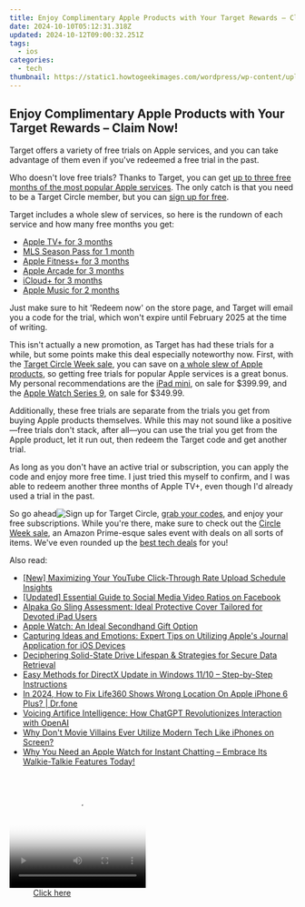 ```yaml
---
title: Enjoy Complimentary Apple Products with Your Target Rewards – Claim Now!
date: 2024-10-10T05:12:31.318Z
updated: 2024-10-12T09:00:32.251Z
tags:
  - ios
categories:
  - tech
thumbnail: https://static1.howtogeekimages.com/wordpress/wp-content/uploads/2024/04/53212310177_51b1180108_o.jpg
---
```


## Enjoy Complimentary Apple Products with Your Target Rewards – Claim Now!

Target offers a variety of free trials on Apple services, and you can take advantage of them even if you've redeemed a free trial in the past.

 Who doesn't love free trials? Thanks to Target, you can get [up to three free months of the most popular Apple services](https://shop-links.co/link/?exclusive=1&publisher_slug=itechdaily19598&url=https%3A%2F%2Fwww.target.com%2Fc%2Ftarget-and-apple-services%2F-%2FN-upiav). The only catch is that you need to be a Target Circle member, but you can [sign up for free](https://shop-links.co/link/?exclusive=1&publisher_slug=itechdaily19598&url=https%3A%2F%2Fwww.target.com%2Fl%2Ftarget-circle%2F-%2FN-pzno9).

 Target includes a whole slew of services, so here is the rundown of each service and how many free months you get:

* [Apple TV+ for 3 months](https://shop-links.co/link/?exclusive=1&publisher_slug=itechdaily19598&url=https%3A%2F%2Fwww.target.com%2Fcircle%2Fpartners%2F3002)
* [MLS Season Pass for 1 month](https://shop-links.co/link/?exclusive=1&publisher_slug=itechdaily19598&url=https%3A%2F%2Fwww.target.com%2Fcircle%2Fpartners%2F3006)
* [Apple Fitness+ for 3 months](https://shop-links.co/link/?exclusive=1&publisher_slug=itechdaily19598&url=https%3A%2F%2Fwww.target.com%2Fcircle%2Fpartners%2F3004)
* [Apple Arcade for 3 months](https://shop-links.co/link/?exclusive=1&publisher_slug=itechdaily19598&url=https%3A%2F%2Fwww.target.com%2Fcircle%2Fpartners%2F3000)
* [iCloud+ for 3 months](https://shop-links.co/link/?exclusive=1&publisher_slug=itechdaily19598&url=https%3A%2F%2Fwww.target.com%2Fcircle%2Fpartners%2F3003)
* [Apple Music for 2 months](https://shop-links.co/link/?exclusive=1&publisher_slug=itechdaily19598&url=https%3A%2F%2Fwww.target.com%2Fcircle%2Fpartners%2F3001)

 Just make sure to hit 'Redeem now' on the store page, and Target will email you a code for the trial, which won't expire until February 2025 at the time of writing.

 This isn't actually a new promotion, as Target has had these trials for a while, but some points make this deal especially noteworthy now. First, with the [Target Circle Week sale](https://facebook-video-footage.techidaily.com/new-the-vloggers-guide-to-choosing-camgear-the-top-9-innovations/), you can save on [a whole slew of Apple products](https://shop-links.co/link/?exclusive=1&publisher_slug=itechdaily19598&url=https%3A%2F%2Fwww.target.com%2Fc%2Felectronics-deals%2F-%2FN-556x9Z5y3ejZpb345%3Ftype%3Dproducts), so getting free trials for popular Apple services is a great bonus. My personal recommendations are the [iPad mini](https://shop-links.co/link/?exclusive=1&publisher_slug=itechdaily19598&url=https%3A%2F%2Fwww.target.com%2Fp%2Fapple-ipad-mini-wi-fi-2021-6th-generation%2F-%2FA-84619867%3Fpreselect%3D77615852%23lnk%3Dsametab), on sale for $399.99, and the [Apple Watch Series 9](https://shop-links.co/link/?exclusive=1&publisher_slug=itechdaily19598&url=https%3A%2F%2Fwww.target.com%2Fp%2Fapple-watch-series-9-gps-aluminum-case-with-sport-band%2F-%2FA-89957956%3Fpreselect%3D85966245%23lnk%3Dsametab), on sale for $349.99.

 Additionally, these free trials are separate from the trials you get from buying Apple products themselves. While this may not sound like a positive—free trials don't stack, after all—you can use the trial you get from the Apple product, let it run out, then redeem the Target code and get another trial.

 As long as you don't have an active trial or subscription, you can apply the code and enjoy more free time. I just tried this myself to confirm, and I was able to redeem another three months of Apple TV+, even though I'd already used a trial in the past.

 So go ahead![Sign up for Target Circle](https://shop-links.co/link/?exclusive=1&publisher_slug=itechdaily19598&url=https%3A%2F%2Fwww.target.com%2Fl%2Ftarget-circle%2F-%2FN-pzno9), [grab your codes](https://shop-links.co/link/?exclusive=1&publisher_slug=itechdaily19598&url=https%3A%2F%2Fwww.target.com%2Fc%2Ftarget-and-apple-services%2F-%2FN-upiav), and enjoy your free subscriptions. While you're there, make sure to check out the [Circle Week sale](https://shop-links.co/link/?exclusive=1&publisher_slug=itechdaily19598&url=https%3A%2F%2Fwww.target.com%2Fl%2Ftarget-circle-week%2F-%2FN-7196o), an Amazon Prime-esque sales event with deals on all sorts of items. We've even rounded up the [best tech deals](https://facebook-video-footage.techidaily.com/new-the-vloggers-guide-to-choosing-camgear-the-top-9-innovations/) for you!

<ins class="adsbygoogle"
     style="display:block"
     data-ad-format="autorelaxed"
     data-ad-client="ca-pub-7571918770474297"
     data-ad-slot="1223367746"></ins>

<ins class="adsbygoogle"
     style="display:block"
     data-ad-client="ca-pub-7571918770474297"
     data-ad-slot="8358498916"
     data-ad-format="auto"
     data-full-width-responsive="true"></ins>

<span class="atpl-alsoreadstyle">Also read:</span>
<div><ul>
<li><a href="https://facebook-record-videos.techidaily.com/new-maximizing-your-youtube-click-through-rate-upload-schedule-insights/"><u>[New] Maximizing Your YouTube Click-Through Rate Upload Schedule Insights</u></a></li>
<li><a href="https://facebook-clips.techidaily.com/updated-essential-guide-to-social-media-video-ratios-on-facebook/"><u>[Updated] Essential Guide to Social Media Video Ratios on Facebook</u></a></li>
<li><a href="https://os-tips.techidaily.com/alpaka-go-sling-assessment-ideal-protective-cover-tailored-for-devoted-ipad-users/"><u>Alpaka Go Sling Assessment: Ideal Protective Cover Tailored for Devoted iPad Users</u></a></li>
<li><a href="https://os-tips.techidaily.com/apple-watch-an-ideal-secondhand-gift-option/"><u>Apple Watch: An Ideal Secondhand Gift Option</u></a></li>
<li><a href="https://os-tips.techidaily.com/capturing-ideas-and-emotions-expert-tips-on-utilizing-apples-journal-application-for-ios-devices/"><u>Capturing Ideas and Emotions: Expert Tips on Utilizing Apple's Journal Application for iOS Devices</u></a></li>
<li><a href="https://win-webmaster.techidaily.com/deciphering-solid-state-drive-lifespan-and-strategies-for-secure-data-retrieval/"><u>Deciphering Solid-State Drive Lifespan & Strategies for Secure Data Retrieval</u></a></li>
<li><a href="https://tech-renaissance.techidaily.com/easy-methods-for-directx-update-in-windows-1110-step-by-step-instructions/"><u>Easy Methods for DirectX Update in Windows 11/10 – Step-by-Step Instructions</u></a></li>
<li><a href="https://review-topics.techidaily.com/in-2024-how-to-fix-life360-shows-wrong-location-on-apple-iphone-6-plus-drfone-by-drfone-virtual-ios/"><u>In 2024, How to Fix Life360 Shows Wrong Location On Apple iPhone 6 Plus? | Dr.fone</u></a></li>
<li><a href="https://tech-revival.techidaily.com/voicing-artifice-intelligence-how-chatgpt-revolutionizes-interaction-with-openai/"><u>Voicing Artifice Intelligence: How ChatGPT Revolutionizes Interaction with OpenAI</u></a></li>
<li><a href="https://os-tips.techidaily.com/why-dont-movie-villains-ever-utilize-modern-tech-like-iphones-on-screen/"><u>Why Don't Movie Villains Ever Utilize Modern Tech Like iPhones on Screen?</u></a></li>
<li><a href="https://os-tips.techidaily.com/why-you-need-an-apple-watch-for-instant-chatting-embrace-its-walkie-talkie-features-today/"><u>Why You Need an Apple Watch for Instant Chatting – Embrace Its Walkie-Talkie Features Today!</u></a></li>
</ul></div>

<!-- affiliate ads begin -->
<span id="1328679">
					<video width="240" height="200" style="cursor:pointer"
           poster="//a.impactradius-go.com/display-clicktoplayimage/1328679.png"
           onclick="if(!this.playClicked){this.play();this.setAttribute('controls',true);this.playClicked=true;}">
	   <source src="//a.impactradius-go.com/display-ad/15852-1328679">
	   <img src="//a.impactradius-go.com/display-clicktoplayimage/1328679.png" style="border: none; height: 100%; width: 100%; object-fit: contain">
	</video>
	<div style="width:150px;text-align:center"><a href="javascript:window.open(decodeURIComponent('https%3A%2F%2Fthefitville.pxf.io%2Fc%2F5597632%2F1328679%2F15852'), '_blank');void(0);">Click here</a></div>
</span>
<img height="0" width="0" src="https://imp.pxf.io/i/5597632/1328679/15852" style="position:absolute;visibility:hidden;" border="0" />
<!-- affiliate ads end -->


